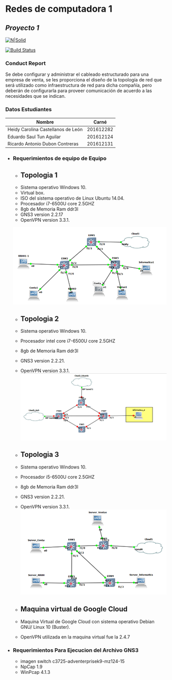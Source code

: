 # Redes de computadora 1
## _Proyecto 1_

[![N|Solid](https://cldup.com/dTxpPi9lDf.thumb.png)](https://nodesource.com/products/nsolid)

[![Build Status](https://travis-ci.org/joemccann/dillinger.svg?branch=master)](https://travis-ci.org/joemccann/dillinger)

### Conduct Report
Se debe configurar y administrar el cableado estructurado para una empresa de venta, se
les proporciona el diseño de la topología de red que será utilizado como infraestructura de
red para dicha compañía, pero deberán de configurarla para proveer comunicación de
acuerdo a las necesidades que se indican.
### Datos Estudiantes
| Nombre | Carné |
| ------ | ------ |
| Heidy Carolina Castellanos de León | 201612282 |
| Eduardo Saul Tun Aguilar | 201612124|
| Ricardo Antonio Dubon Contreras  | 201612131 |


- ### Requerimientos de equipo de Equipo
  - ## Topologia 1
  - Sistema operativo Windows 10.
  - Virtual box.
  - ISO del sistema operativo de Linux Ubuntu 14.04.
  - Procesador i7-6500U core 2.5GHZ
  - 8gb de Memoria Ram ddr3l
  - GNS3 version 2.2.17
  - OpenVPN version 3.3.1.

  ![imagen0](imagenes/topologia1.png)
  - ## Topologia 2
  - Sistema operativo Windows 10.
  - Procesador intel core i7-6500U core 2.5GHZ
  - 8gb de Memoria Ram ddr3l
  - GNS3 version 2.2.21.
  - OpenVPN version 3.3.1.
  ![imagen0](imagenes/topologia2.png)
  
  - ## Topologia 3
  - Sistema operativo Windows 10.
  - Procesador i5-6500U core 2.5GHZ
  - 8gb de Memoria Ram ddr3l
  - GNS3 version 2.2.21.
  - OpenVPN version 3.3.1.
  ![imagen0](imagenes/topologia3.PNG)

  - ## Maquina virtual de Google Cloud
  - Maquina Virtual de Google Cloud con sistema operativo Debian GNU/ Linux 10 (Buster).
  -  OpenVPN utilizada en la maquina virtual fue la 2.4.7

- ### Requerimientos Para Ejecucion del Archivo GNS3
  - imagen switch c3725-adventerprisek9-mz124-15 
  - NpCap 1.9
  - WinPcap 4.1.3
